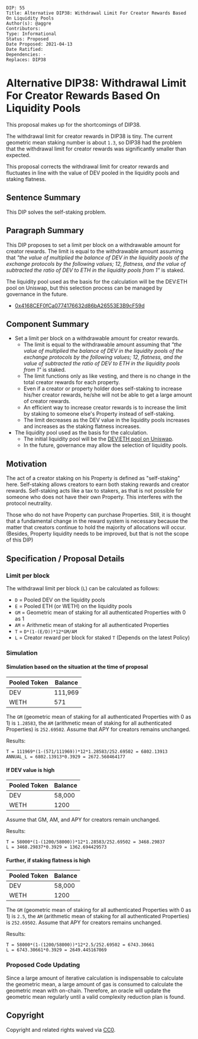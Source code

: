 ```
DIP: 55
Title: Alternative DIP38: Withdrawal Limit For Creator Rewards Based On Liquidity Pools
Author(s): @aggre
Contributors:
Type: Informational
Status: Proposed
Date Proposed: 2021-04-13
Date Ratified:
Dependencies: -
Replaces: DIP38
```

# Alternative DIP38: Withdrawal Limit For Creator Rewards Based On Liquidity Pools

This proposal makes up for the shortcomings of DIP38.

The withdrawal limit for creator rewards in DIP38 is tiny. The current geometric mean staking number is about `1.3`, so DIP38 had the problem that the withdrawal limit for creator rewards was significantly smaller than expected.

This proposal corrects the withdrawal limit for creator rewards and fluctuates in line with the value of DEV pooled in the liquidity pools and staking flatness.

## Sentence Summary

This DIP solves the self-staking problem.

## Paragraph Summary

This DIP proposes to set a limit per block on a withdrawable amount for creator rewards. The limit is equal to the withdrawable amount assuming that
_"the value of multiplied the balance of DEV in the liquidity pools of the exchange protocols by the following values; 12, flatness, and the value of subtracted the ratio of DEV to ETH in the liquidity pools from 1"_ is staked.

The liquidity pool used as the basis for the calculation will be the DEV:ETH pool on Uniswap, but this selection process can be managed by governance in the future.

- [0x4168CEF0fCa0774176632d86bA26553E3B9cF59d](https://etherscan.io/address/0x4168cef0fca0774176632d86ba26553e3b9cf59d)

## Component Summary

- Set a limit per block on a withdrawable amount for creator rewards.
  - The limit is equal to the withdrawable amount assuming that _"the value of multiplied the balance of DEV in the liquidity pools of the exchange protocols by the following values; 12, flatness, and the value of subtracted the ratio of DEV to ETH in the liquidity pools from 1"_ is staked.
  - The limit functions only as like vesting, and there is no change in the total creator rewards for each property.
  - Even if a creator or property holder does self-staking to increase his/her creator rewards, he/she will not be able to get a large amount of creator rewards.
  - An efficient way to increase creator rewards is to increase the limit by staking to someone else's Property instead of self-staking.
  - The limit decreases as the DEV value in the liquidity pools increases and increases as the staking flatness increases.
- The liquidity pool used as the basis for the calculation.
  - The initial liquidity pool will be the [DEV:ETH pool on Uniswap](https://etherscan.io/address/0x4168cef0fca0774176632d86ba26553e3b9cf59d).
  - In the future, governance may allow the selection of liquidity pools.

## Motivation

The act of a creator staking on his Property is defined as "self-staking" here. Self-staking allows creators to earn both staking rewards and creator rewards. Self-staking acts like a tax to stakers, as that is not possible for someone who does not have their own Property. This interferes with the protocol neutrality.

Those who do not have Property can purchase Properties. Still, it is thought that a fundamental change in the reward system is necessary because the matter that creators continue to hold the majority of allocations will occur. (Besides, Property liquidity needs to be improved, but that is not the scope of this DIP)

## Specification / Proposal Details

### Limit per block

The withdrawal limit per block (`L`) can be calculated as follows:

- `D` = Pooled DEV on the liquidity pools
- `E` = Pooled ETH (or WETH) on the liquidity pools
- `GM` = Geometric mean of staking for all authenticated Properties with 0 as 1
- `AM` = Arithmetic mean of staking for all authenticated Properties
- `T` = `D*(1-(E/D))*12*GM/AM`
- `L` = Creator reward per block for staked `T` (Depends on the latest Policy)

### Simulation

#### Simulation based on the situation at the time of proposal

| Pooled Token | Balance |
| ------------ | ------- |
| DEV          | 111,969 |
| WETH         | 571     |

The `GM` (geometric mean of staking for all authenticated Properties with 0 as 1) is `1.28583`, the `AM` (arithmetic mean of staking for all authenticated Properties) is `252.69502`. Assume that APY for creators remains unchanged.

Results:

```
T = 111969*(1-(571/111969))*12*1.28583/252.69502 = 6802.13913
ANNUAL_L = 6802.13913*0.3929 = 2672.560464177
```

#### If DEV value is high

| Pooled Token | Balance |
| ------------ | ------- |
| DEV          | 58,000  |
| WETH         | 1200    |

Assume that GM, AM, and APY for creators remain unchanged.

Results:

```
T = 58000*(1-(1200/58000))*12*1.28583/252.69502 = 3468.29837
L = 3468.29837*0.3929 = 1362.694429573
```

#### Further, if staking flatness is high

| Pooled Token | Balance |
| ------------ | ------- |
| DEV          | 58,000  |
| WETH         | 1200    |

The `GM` (geometric mean of staking for all authenticated Properties with 0 as 1) is `2.5`, the `AM` (arithmetic mean of staking for all authenticated Properties) is `252.69502`. Assume that APY for creators remains unchanged.

Results:

```
T = 58000*(1-(1200/58000))*12*2.5/252.69502 = 6743.30661
L = 6743.30661*0.3929 = 2649.445167069
```

### Proposed Code Updating

Since a large amount of iterative calculation is indispensable to calculate the geometric mean, a large amount of gas is consumed to calculate the geometric mean with on-chain. Therefore, an oracle will update the geometric mean regularly until a valid complexity reduction plan is found.

## Copyright

Copyright and related rights waived via [CC0](https://creativecommons.org/publicdomain/zero/1.0/).
